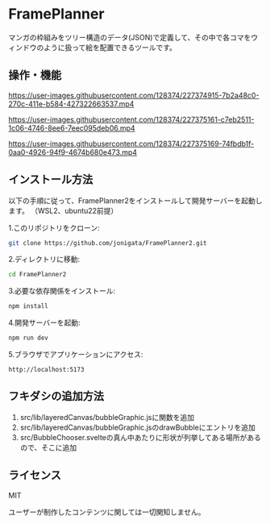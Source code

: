# FramePlanner

マンガの枠組みをツリー構造のデータ(JSON)で定義して、その中で各コマをウィンドウのように扱って絵を配置できるツールです。

## 操作・機能

https://user-images.githubusercontent.com/128374/227374915-7b2a48c0-270c-411e-b584-427322663537.mp4

https://user-images.githubusercontent.com/128374/227375161-c7eb2511-1c06-4746-8ee6-7eec095deb06.mp4

https://user-images.githubusercontent.com/128374/227375169-74fbdb1f-0aa0-4926-94f9-4674b680e473.mp4

## インストール方法

以下の手順に従って、FramePlanner2をインストールして開発サーバーを起動します。
（WSL2、ubuntu22前提）

1.このリポジトリをクローン:
```bash
git clone https://github.com/jonigata/FramePlanner2.git
```
2.ディレクトリに移動:
```bash
cd FramePlanner2
```
3.必要な依存関係をインストール:
```bash
npm install
```
4.開発サーバーを起動:
```bash
npm run dev
```
5.ブラウザでアプリケーションにアクセス:
```
http://localhost:5173
```

## フキダシの追加方法

1. src/lib/layeredCanvas/bubbleGraphic.jsに関数を追加
2. src/lib/layeredCanvas/bubbleGraphic.jsのdrawBubbleにエントリを追加
3. src/BubbleChooser.svelteの真ん中あたりに形状が列挙してある場所があるので、そこに追加

## ライセンス
MIT

ユーザーが制作したコンテンツに関しては一切関知しません。